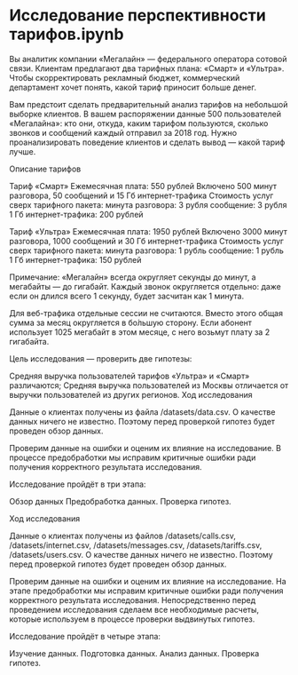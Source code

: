 # Исследование перспективности тарифов.ipynb
Вы аналитик компании «Мегалайн» — федерального оператора сотовой связи. Клиентам предлагают два тарифных плана: «Смарт» и «Ультра». Чтобы скорректировать рекламный бюджет, коммерческий департамент хочет понять, какой тариф приносит больше денег.

Вам предстоит сделать предварительный анализ тарифов на небольшой выборке клиентов. В вашем распоряжении данные 500 пользователей «Мегалайна»: кто они, откуда, каким тарифом пользуются, сколько звонков и сообщений каждый отправил за 2018 год. Нужно проанализировать поведение клиентов и сделать вывод — какой тариф лучше.

Описание тарифов

Тариф «Смарт» Ежемесячная плата: 550 рублей Включено 500 минут разговора, 50 сообщений и 15 Гб интернет-трафика Стоимость услуг сверх тарифного пакета: минута разговора: 3 рубля сообщение: 3 рубля 1 Гб интернет-трафика: 200 рублей

Тариф «Ультра» Ежемесячная плата: 1950 рублей Включено 3000 минут разговора, 1000 сообщений и 30 Гб интернет-трафика Стоимость услуг сверх тарифного пакета: минута разговора: 1 рубль сообщение: 1 рубль 1 Гб интернет-трафика: 150 рублей

Примечание: «Мегалайн» всегда округляет секунды до минут, а мегабайты — до гигабайт. Каждый звонок округляется отдельно: даже если он длился всего 1 секунду, будет засчитан как 1 минута.

Для веб-трафика отдельные сессии не считаются. Вместо этого общая сумма за месяц округляется в бо́льшую сторону. Если абонент использует 1025 мегабайт в этом месяце, с него возьмут плату за 2 гигабайта.

Цель исследования — проверить две гипотезы:

Средняя выручка пользователей тарифов «Ультра» и «Смарт» различаются;
Средняя выручка пользователей из Москвы отличается от выручки пользователей из других регионов.
Ход исследования

Данные о клиентах получены из файла /datasets/data.csv. О качестве данных ничего не известно. Поэтому перед проверкой гипотез будет проведен обзор данных.

Проверим данные на ошибки и оценим их влияние на исследование. В процессе предобработки мы исправим критичные ошибки ради получения корректного результата исследования.

Исследование пройдёт в три этапа:

Обзор данных Предобработка данных. Проверка гипотез.

Ход исследования

Данные о клиентах получены из файлов /datasets/calls.csv, /datasets/internet.csv, /datasets/messages.csv, /datasets/tariffs.csv, /datasets/users.csv. О качестве данных ничего не известно. Поэтому перед проверкой гипотез будет проведен обзор данных.

Проверим данные на ошибки и оценим их влияние на исследование. На этапе предобработки мы исправим критичные ошибки ради получения корректного результата исследования. Непосредственно перед проведением исследования сделаем все необходимые расчеты, которые используем в процессе проверки выдвинутых гипотез.

Исследование пройдёт в четыре этапа:

Изучение данных.
Подготовка данных.
Анализ данных.
Проверка гипотез.
